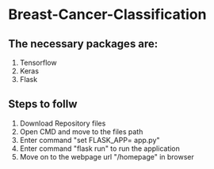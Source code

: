 # Breast-Cancer-Classification

## The necessary packages are:

1. Tensorflow
2. Keras
3. Flask


## Steps to follw
1. Download Repository files
2. Open CMD and move to the files path
3. Enter command "set FLASK_APP= app.py"
4. Enter command "flask run" to run the application
5. Move on to the webpage url "<localhost>/homepage" in browser
